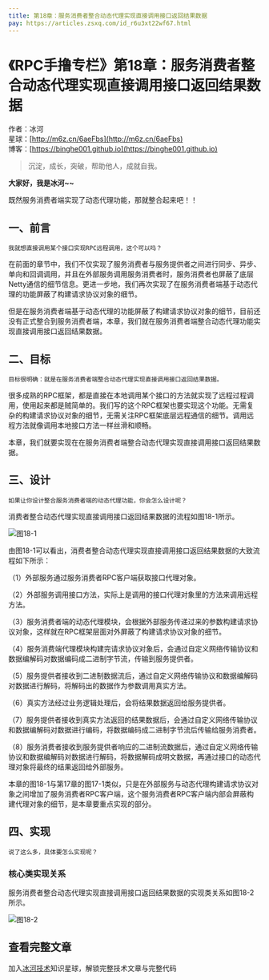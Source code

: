 ```yaml
---
title: 第18章：服务消费者整合动态代理实现直接调用接口返回结果数据
pay: https://articles.zsxq.com/id_r6u3xt22wf67.html
---
```


# 《RPC手撸专栏》第18章：服务消费者整合动态代理实现直接调用接口返回结果数据

作者：冰河
<br/>星球：[http://m6z.cn/6aeFbs](http://m6z.cn/6aeFbs)
<br/>博客：[https://binghe001.github.io](https://binghe001.github.io)

> 沉淀，成长，突破，帮助他人，成就自我。

**大家好，我是冰河~~**

既然服务消费者端实现了动态代理功能，那就整合起来吧！！

## 一、前言

`我就想直接调用某个接口实现RPC远程调用，这个可以吗？`

在前面的章节中，我们不仅实现了服务消费者与服务提供者之间进行同步、异步、单向和回调调用，并且在外部服务调用服务消费者时，服务消费者也屏蔽了底层Netty通信的细节信息。更进一步地，我们再次实现了在服务消费者端基于动态代理的功能屏蔽了构建请求协议对象的细节。

但是在服务消费者端基于动态代理的功能屏蔽了构建请求协议对象的细节，目前还没有正式整合到服务消费者端，本章，我们就在服务消费者端整合动态代理功能实现直接调用接口返回结果数据。

## 二、目标

`目标很明确：就是在服务消费者端整合动态代理实现直接调用接口返回结果数据。`

很多成熟的RPC框架，都是直接在本地调用某个接口的方法就实现了远程过程调用，使用起来都是贼简单的。我们写的这个RPC框架也要实现这个功能。无需复杂的构建请求协议对象的细节，无需关注RPC框架底层远程通信的细节。调用远程方法就像调用本地接口方法一样丝滑和顺畅。

本章，我们就要实现在在服务消费者端整合动态代理实现直接调用接口返回结果数据。

## 三、设计

`如果让你设计整合服务消费者端的动态代理功能，你会怎么设计呢？`

消费者整合动态代理实现直接调用接口返回结果数据的流程如图18-1所示。

![图18-1](https://binghe001.github.io/assets/images/middleware/rpc/rpc-2022-10-17-001.png)

由图18-1可以看出，消费者整合动态代理实现直接调用接口返回结果数据的大致流程如下所示：

（1）外部服务通过服务消费者RPC客户端获取接口代理对象。

（2）外部服务调用接口方法，实际上是调用的接口代理对象里的方法来调用远程方法。

（3）服务消费者端的动态代理模块，会根据外部服务传递过来的参数构建请求协议对象，这样就在RPC框架层面对外屏蔽了构建请求协议对象的细节。

（4）服务消费端代理模块构建完请求协议对象后，会通过自定义网络传输协议和数据编解码对数据编码成二进制字节流，传输到服务提供者。

（5）服务提供者接收到二进制数据流后，通过自定义网络传输协议和数据编解码对数据进行解码，将解码出的数据作为参数调用真实方法。

（6）真实方法经过业务逻辑处理后，会将结果数据返回给服务提供者。

（7）服务提供者接收到真实方法返回的结果数据后，会通过自定义网络传输协议和数据编解码对数据进行编码，将数据编码成二进制字节流后传输给服务消费者。

（8）服务消费者接收到服务提供者响应的二进制流数据后，通过自定义网络传输协议和数据编解码对数据进行解码，将数据解码成明文数据，再通过接口的动态代理对象将最终的结果返回给外部服务。

本章的图18-1与第17章的图17-1类似，只是在外部服务与动态代理构建请求协议对象之间增加了服务消费者RPC客户端，这个服务消费者RPC客户端内部会屏蔽构建代理对象的细节，是本章要重点实现的部分。

## 四、实现

`说了这么多，具体要怎么实现呢？`


### 核心类实现关系

服务消费者整合动态代理实现直接调用接口返回结果数据的实现类关系如图18-2所示。

![图18-2](https://binghe001.github.io/assets/images/middleware/rpc/rpc-2022-10-17-002.png)

## 查看完整文章

加入[冰河技术](http://m6z.cn/6aeFbs)知识星球，解锁完整技术文章与完整代码